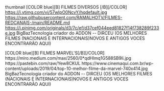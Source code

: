 
<?xml version="1.0" encoding="UTF-8" standalone="no" ?>
<layoutype>thumbnail</layoutype>
<channels>
</channels>
<channel>
<name>[COLOR blue][B] FILMES DIVERSOS [/B][/COLOR]</name>
<thumbnail>https://i.ytimg.com/vi/57wIpO0NcvY/hqdefault.jpg</thumbnail>
<externallink>https://raw.githubusercontent.com/RAMALHOTV/FILMES-REDCANAIS-/main/README.md</externallink>
<fanart>https://i.pinimg.com/originals/d3/7c/ef/d37cef044eed81827f14f738289f233e.jpg</fanart>
<info>BigBazTecnologia criador do ADDON -- DIRCEU (OS MELHORES FILMES (NACIONAIS E INTERNACIONAIS)NOVOS E ANTIGOS VOCES ENCONTRARÃO AQUI) </info>
</channel>
</channels>

</channels>
<channel>
<name>[COLOR blue][B] FILMES  MARVEL'S[/B][/COLOR]</name>
<thumbnail>https://miro.medium.com/max/2560/0*qdHImq1G588SB9Ii.jpg</thumbnail>
<externallink>https://pastebin.com/raw/Yew8CKUL</externallink>
<fanart>https://www.cinemaqui.com.br/wp-content/uploads/2019/04/top-10-melhor-filme-da-marvel-740x414.jpg</fanart>
<info>BigBazTecnologia criador do ADDON -- DIRCEU (OS MELHORES FILMES (NACIONAIS E INTERNACIONAIS)NOVOS E ANTIGOS VOCES ENCONTRARÃO AQUI) </info>
</channel>
</channels>
